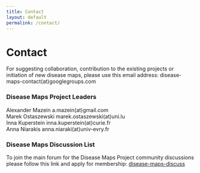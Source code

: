 ```yaml
---
title: Contact
layout: default
permalink: /contact/
---
```


#  Contact

For suggesting collaboration, contribution to the existing projects or initiation of new disease maps, please use this email address: disease-maps-contact(at)googlegroups.com  

### Disease Maps Project Leaders

Alexander Mazein a.mazein(at)gmail.com  
Marek Ostaszewski marek.ostaszewski(at)uni.lu  
Inna Kuperstein inna.kuperstein(at)curie.fr  
Anna Niarakis anna.niaraki(at)univ-evry.fr  

### Disease Maps Discussion List

To join the main forum for the Disease Maps Project community discussions please follow this link and apply for membership: <a href="https://groups.google.com/forum/#!forum/disease-maps-discuss" target="_blank">disease-maps-discuss</a>  
